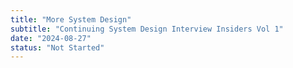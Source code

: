 ```yaml
---
title: "More System Design"
subtitle: "Continuing System Design Interview Insiders Vol 1"
date: "2024-08-27"
status: "Not Started"
---
```

